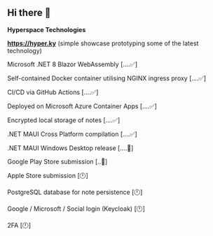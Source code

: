 ## Hi there 👋

**Hyperspace Technologies** 

**https://hyper.ky** (simple showcase prototyping some of the latest technology)


Microsoft .NET 8 Blazor WebAssembly [....✅]

Self-contained Docker container utilising NGINX ingress proxy [....✅]

CI/CD via GitHub Actions [....✅]

Deployed on Microsoft Azure Container Apps [....✅]

Encrypted local storage of notes [....✅]

.NET MAUI Cross Platform compilation [....✅]

.NET MAUI Windows Desktop release [....🔧]

Google Play Store submission [..🔧]

Apple Store submission [🕛]

PostgreSQL database for note persistence [🕛]

Google / Microsoft / Social login (Keycloak) [🕛]

2FA [🕛]
